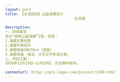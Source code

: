 ```yaml
---                
layout: post       
title: 【关注结核】公益海报设计
                                已完成
           
description: 
一、项目需求：
设计“结核公益海报”1张。包括：
1.海报文案创意
2.海报平面设计
3.海报规格50X70cm（竖版）
4.海报风格：简洁、大方又不失设计感。
二、项目工期：
2016年12月19日—12月29日，元旦期间发布。
     
contenturl: https://pro.lagou.com/project/1349.html      
---                 
```

